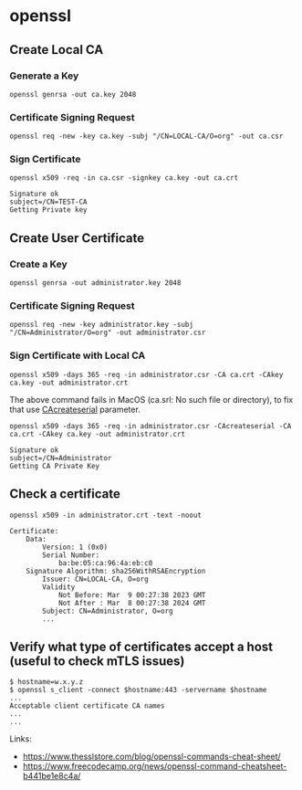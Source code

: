 # openssl

## Create Local CA

### Generate a Key

```
openssl genrsa -out ca.key 2048
```

### Certificate Signing Request

```
openssl req -new -key ca.key -subj "/CN=LOCAL-CA/O=org" -out ca.csr
```

### Sign Certificate

```
openssl x509 -req -in ca.csr -signkey ca.key -out ca.crt
```
```
Signature ok
subject=/CN=TEST-CA
Getting Private key
```

## Create User Certificate

### Create a Key

```
openssl genrsa -out administrator.key 2048
```

### Certificate Signing Request

```
openssl req -new -key administrator.key -subj "/CN=Administrator/O=org" -out administrator.csr
```

### Sign Certificate with Local CA

```
openssl x509 -days 365 -req -in administrator.csr -CA ca.crt -CAkey ca.key -out administrator.crt
```

The above command fails in MacOS (ca.srl: No such file or directory), to fix that use [CAcreateserial](https://www.openssl.org/docs/man3.0/man1/openssl-x509.html) parameter.

```
openssl x509 -days 365 -req -in administrator.csr -CAcreateserial -CA ca.crt -CAkey ca.key -out administrator.crt
```
```
Signature ok
subject=/CN=Administrator
Getting CA Private Key
```

## Check a certificate

```
openssl x509 -in administrator.crt -text -noout
```
```
Certificate:
    Data:
        Version: 1 (0x0)
        Serial Number:
            ba:be:05:ca:96:4a:eb:c0
    Signature Algorithm: sha256WithRSAEncryption
        Issuer: CN=LOCAL-CA, O=org
        Validity
            Not Before: Mar  9 00:27:38 2023 GMT
            Not After : Mar  8 00:27:38 2024 GMT
        Subject: CN=Administrator, O=org
        ...
```

## Verify what type of certificates accept a host (useful to check mTLS issues)

```
$ hostname=w.x.y.z
$ openssl s_client -connect $hostname:443 -servername $hostname
...
Acceptable client certificate CA names
...
...
```


Links:
- https://www.thesslstore.com/blog/openssl-commands-cheat-sheet/
- https://www.freecodecamp.org/news/openssl-command-cheatsheet-b441be1e8c4a/

